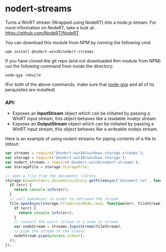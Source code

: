 nodert-streams
=====
Turns a WinRT stream (Wrapped using NodeRT) into a node.js stream.
For more information on NodeRT, take a look at: <a href="https://github.com/NodeRT/NodeRT" target="_blank">https://github.com/NodeRT/NodeRT</a>

You can download this module from NPM by running the following cmd:

```
npm install @nodert-win10/nodert-streams
```

If you have cloned the git repo (and not downloaded thm module from NPM) run the following command from inside the directory:

```
node-gyp rebuild
```

(For both of the above commands, make sure that <a href="https://github.com/TooTallNate/node-gyp" target="_blank">node-gyp</a> and all of its perquisites are installed)

<h3>API:</h3>

* Exposes an **InputStream** object which can be initiated by passing a WinRT input stream, this object behaves like a readable nodejs stream.
* Exposes an **OutputStream** object which can be initiated by passing a WinRT input stream, this object behaves like a writeable nodejs stream.

Here is an example of using nodert-streams for piping contents of a file to stdout:

```javascript
var streams = require('@nodert-win10/windows.storage.streams');
var storage = require('@nodert-win10/windows.storage');
var nodert_streams = require('@nodert-win10/nodert-streams');
var StorageFile = storage.StorageFile;

// open a file from the documents library
storage.KnownFolders.documentsLibrary.getFileAsync('document.txt', function(err, file) {
  if (err) {
    return console.info(err);
  }
  // call openAsync in order to retrieve the stream
  file.openAsync(storage.FileAccessMode.read, function(err, fileStream) {
    if (err) {
      return console.info(err);
    }
    // convert the winrt stream to a node.js stream
    var nodeStream = streams.InputStream(fileStream);
    // pipe the stream to the stdout
    nodeStream.pipe(process.stdout);
  });
});
```
